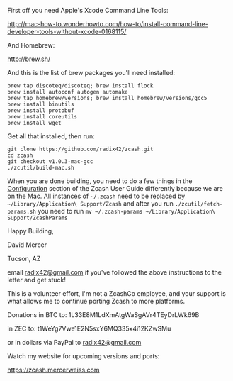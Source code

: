 First off you need Apple's Xcode Command Line Tools:

http://mac-how-to.wonderhowto.com/how-to/install-command-line-developer-tools-without-xcode-0168115/

And Homebrew:

http://brew.sh/

And this is the list of brew packages you'll need installed:

```shell
brew tap discoteq/discoteq; brew install flock
brew install autoconf autogen automake
brew tap homebrew/versions; brew install homebrew/versions/gcc5
brew install binutils
brew install protobuf
brew install coreutils
brew install wget
```

Get all that installed, then run:

```shell
git clone https://github.com/radix42/zcash.git
cd zcash
git checkout v1.0.3-mac-gcc
./zcutil/build-mac.sh
```
When you are done building, you need to do a few things in the [Configuration](https://github.com/zcash/zcash/wiki/1.0-User-Guide#configuration) section of the Zcash User Guide differently because we are on the Mac. All instances of `~/.zcash` need to be replaced by `~/Library/Application\ Support/Zcash` and after you run `./zcutil/fetch-params.sh` you need to run `mv ~/.zcash-params ~/Library/Application\ Support/ZcashParams`

Happy Building,

David Mercer

Tucson, AZ

email <radix42@gmail.com> if you've followed the above
instructions to the letter and get stuck!

This is a volunteer effort, I'm not a ZcashCo employee, and your support is what allows me
to continue porting Zcash to more platforms.

Donations in BTC to: 1L33E8M1LdXmAtgWaSgAVr4TEyDrLWk69B

in ZEC to: t1WeYg7Vwe1E2N5sxY6MQ335x4i12KZwSMu

or in dollars via PayPal to radix42@gmail.com

Watch my website for upcoming versions and ports:

https://zcash.mercerweiss.com
